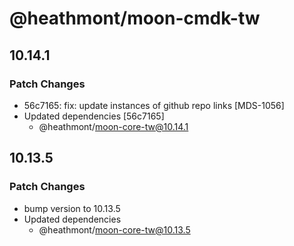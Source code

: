 # @heathmont/moon-cmdk-tw

## 10.14.1

### Patch Changes

- 56c7165: fix: update instances of github repo links [MDS-1056]
- Updated dependencies [56c7165]
  - @heathmont/moon-core-tw@10.14.1

## 10.13.5

### Patch Changes

- bump version to 10.13.5
- Updated dependencies
  - @heathmont/moon-core-tw@10.13.5
